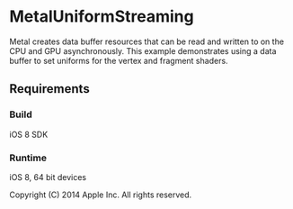 # MetalUniformStreaming

Metal creates data buffer resources that can be read and written to on the CPU and GPU asynchronously. This example demonstrates using a data buffer to set uniforms for the vertex and fragment shaders.

## Requirements

### Build

iOS 8 SDK

### Runtime

iOS 8, 64 bit devices

Copyright (C) 2014 Apple Inc. All rights reserved.
